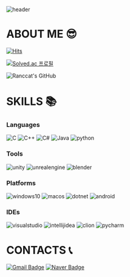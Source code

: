 ![header](https://capsule-render.vercel.app/api?type=waving&theme=tokyonight&height=300&section=header&text=Welcome%20To%20Ranccat's%20Home&fontSize=45&fontAlignY=40&height200)


# ABOUT ME 😎

[![Hits](https://hits.seeyoufarm.com/api/count/incr/badge.svg?url=https%3A%2F%2Fgithub.com%2FRanccat&count_bg=%23747474&title_bg=%23333333&icon=&icon_color=%23E7E7E7&title=Visits&edge_flat=false)](https://hits.seeyoufarm.com)

[![Solved.ac
프로필](http://mazassumnida.wtf/api/v2/generate_badge?boj=wogurjo98)](https://solved.ac/wogurjo98)

![Ranccat's GitHub](https://github-readme-stats.vercel.app/api?username=Ranccat&include_all_commits=true&show_icons=true&theme=cobalt)

# SKILLS 📚
### Languages
![C](https://img.shields.io/badge/C-A8B9CC.svg?&style=for-the-badge&logo=c&logoColor=white)
![C++](https://img.shields.io/badge/C++-00599C.svg?&style=for-the-badge&logo=cplusplus&logoColor=white)
![C#](https://img.shields.io/badge/C%23-512BD4.svg?&style=for-the-badge&logo=csharp&logoColor=white)
![Java](https://img.shields.io/badge/java-007396.svg?&style=for-the-badge&logo=java&logoColor=white)
![python](https://img.shields.io/badge/python-3776AB.svg?&style=for-the-badge&logo=python&logoColor=white)

### Tools
![unity](https://img.shields.io/badge/Unity-000000.svg?&style=for-the-badge&logo=unity&logoColor=white)
![unrealengine](https://img.shields.io/badge/UE5-0E1128.svg?&style=for-the-badge&logo=unrealengine&logoColor=white)
![blender](https://img.shields.io/badge/Blender-E87D0D.svg?&style=for-the-badge&logo=blender&logoColor=white)

### Platforms
![windows10](https://img.shields.io/badge/Windows-0078D6.svg?&style=for-the-badge&logo=windows10&logoColor=white)
![macos](https://img.shields.io/badge/MAC-000000.svg?&style=for-the-badge&logo=macos&logoColor=white)
![dotnet](https://img.shields.io/badge/dotNET-512BD4.svg?&style=for-the-badge&logo=dotnet&logoColor=white)
![android](https://img.shields.io/badge/android-3DDC84.svg?&style=for-the-badge&logo=android&logoColor=white)

### IDEs
![visualstudio](https://img.shields.io/badge/VS-5C2D91.svg?&style=for-the-badge&logo=visualstudio&logoColor=white)
![intellijidea](https://img.shields.io/badge/IntelliJ-000000.svg?&style=for-the-badge&logo=intellijidea&logoColor=white)
![clion](https://img.shields.io/badge/CLion-000000.svg?&style=for-the-badge&logo=clion&logoColor=white)
![pycharm](https://img.shields.io/badge/PyCharm-000000.svg?&style=for-the-badge&logo=pycharm&logoColor=white)

# CONTACTS 📞
[![Gmail Badge](https://img.shields.io/badge/Gmail-EA4335?style=flat-square&logo=Gmail&logoColor=white&link=mailto:wogurjo98@gmail.com)](mailto:wogurjo98@gmail.com)
[![Naver Badge](https://img.shields.io/badge/Naver-03C75A?style=flat-square&logo=Naver&logoColor=white&link=mailto:jaejho511@naver.com)](mailto:jaejho511@naver.com)
